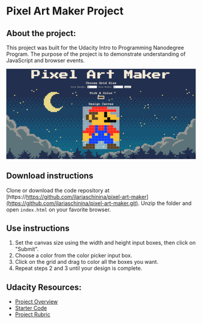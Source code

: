 # Pixel Art Maker Project

## About the project:

This project was built for the Udacity Intro to Programming Nanodegree Program.
The purpose of the project is to demonstrate understanding of JavaScript and browser events.

![screenshot](screenshot.png)


## Download instructions
Clone or download the code repository at [https://https://github.com/ilariaschinina/pixel-art-maker](https://github.com/ilariaschinina/pixel-art-maker.git). 
Unzip the folder and open `index.html` on your favorite browser.


## Use instructions
1. Set the canvas size using the width and height input boxes, then click on "Submit".
2. Choose a color from the color picker input box.
3. Click on the grid and drag to color all the boxes you want.
4. Repeat steps 2 and 3 until your design is complete.


## Udacity Resources:
* [Project Overview](https://classroom.udacity.com/nanodegrees/nd001/parts/9e34624d-cdc8-4cd7-9d7e-78943413e645/modules/86dad2ab-1bb7-4c90-bf91-2d0a90e0ab03/lessons/67c36bb7-3dc7-4c17-a971-05eebbfc31bc/concepts/9c749ac2-1268-4e57-b2e4-6e8f5d77116d_)
* [Starter Code](https://github.com/udacity/project-pixel-art-maker-starter)
* [Project Rubric](https://review.udacity.com/#!/rubrics/641/view)